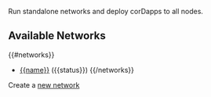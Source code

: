 Run standalone networks and deploy corDapps to all nodes. 


## Available Networks

{{#networks}}
* [{{name}}](/web/networks/{{name}}) ({{status}})
{{/networks}}

Create a [new network](/web/networks/create) 

